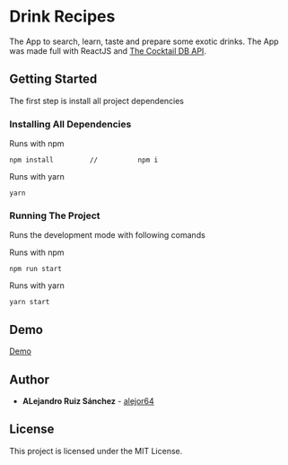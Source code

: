 # Drink Recipes

The App to search, learn, taste and prepare some exotic drinks. The App was made full with ReactJS and [The Cocktail DB API](https://www.thecocktaildb.com/api.php).

## Getting Started

The first step is install all project dependencies

### Installing All Dependencies

Runs with npm

```
npm install         //          npm i
```

Runs with yarn

```
yarn
```

### Running The Project

Runs the development mode with following comands

Runs with npm

```
npm run start
```

Runs with yarn

```
yarn start
```

## Demo 

[Demo](https://lucid-mestorf-5fbc53.netlify.app/)


## Author

* **ALejandro Ruiz Sánchez** - [alejor64](github.com/alejor64)

## License

This project is licensed under the MIT License.